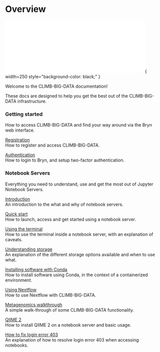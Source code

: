 # Overview

![CLIMB-BIG-DATA](img/climb_big_data_white_450px.png){ width=250 style="background-color: black;" }

Welcome to the CLIMB-BIG-DATA documentation!

These docs are designed to help you get the best out of the CLIMB-BIG-DATA infrastructure.

### Getting started

How to access CLIMB-BIG-DATA and find your way around via the Bryn web interface.

[Registration](getting-started/how-to-register.md)  
How to register and access CLIMB-BIG-DATA.

[Authentication](getting-started/authentication.md)  
How to login to Bryn, and setup two-factor authentication.

### Notebook Servers

Everything you need to understand, use and get the most out of Jupyter Notebook Servers.

[Introduction](notebook-servers/read-this-first.md)  
An introduction to the what and why of notebook servers.

[Quick start](notebook-servers/quick-start.md)  
How to launch, access and get started using a notebook server.

[Using the terminal](notebook-servers/using-the-terminal.md)  
How to use the terminal inside a notebook server, with an explanation of caveats.

[Understanding storage](storage/index.md)  
An explanation of the different storage options available and when to use what.

[Installing software with Conda](notebook-servers/installing-software-with-conda.md)  
How to install software using Conda, in the context of a containerized environment.

[Using Nextflow](notebook-servers/using-nextflow.md)  
How to use Nextflow with CLIMB-BIG-DATA.

[Metagenomics walkthrough](walkthroughs/metagenomics-tutorial.md)  
A simple walk-through of some CLIMB-BIG-DATA functionality.

[QIIME 2](walkthroughs/qiime2.md)  
How to install QIIME 2 on a notebook server and basic usage.

[How to fix login error 403](notebook-servers/403-forbidden-error.md)  
An explanation of how to resolve login error 403 when accessing notebooks.